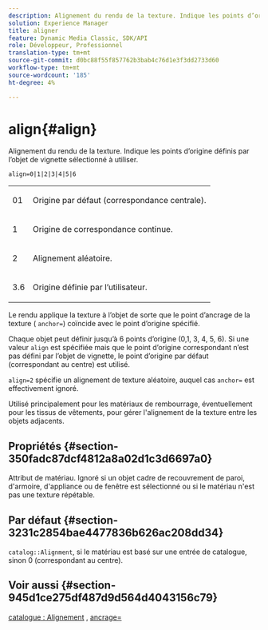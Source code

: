 ```yaml
---
description: Alignement du rendu de la texture. Indique les points d’origine définis par l’objet de vignette sélectionné à utiliser.
solution: Experience Manager
title: aligner
feature: Dynamic Media Classic, SDK/API
role: Développeur, Professionnel
translation-type: tm+mt
source-git-commit: d0bc88f55f857762b3bab4c76d1e3f3dd2733d60
workflow-type: tm+mt
source-wordcount: '185'
ht-degree: 4%

---
```



# align{#align}

Alignement du rendu de la texture. Indique les points d’origine définis par l’objet de vignette sélectionné à utiliser.

`align=0|1|2|3|4|5|6`

<table id="simpletable_D15233999E35488EB2F933BD72798E2F"> 
 <tr class="strow"> 
  <td class="stentry"> <p>01 </p></td> 
  <td class="stentry"> <p>Origine par défaut (correspondance centrale). </p></td> 
 </tr> 
 <tr class="strow"> 
  <td class="stentry"> <p>1 </p></td> 
  <td class="stentry"> <p>Origine de correspondance continue. </p></td> 
 </tr> 
 <tr class="strow"> 
  <td class="stentry"> <p>2 </p></td> 
  <td class="stentry"> <p>Alignement aléatoire. </p></td> 
 </tr> 
 <tr class="strow"> 
  <td class="stentry"> <p>3.6 </p></td> 
  <td class="stentry"> <p>Origine définie par l’utilisateur. </p></td> 
 </tr> 
</table>

Le rendu applique la texture à l’objet de sorte que le point d’ancrage de la texture ( `anchor=`) coïncide avec le point d’origine spécifié.

Chaque objet peut définir jusqu’à 6 points d’origine (0,1, 3, 4, 5, 6). Si une valeur `align` est spécifiée mais que le point d’origine correspondant n’est pas défini par l’objet de vignette, le point d’origine par défaut (correspondant au centre) est utilisé.

`align=2` spécifie un alignement de texture aléatoire, auquel cas  `anchor=` est effectivement ignoré.

Utilisé principalement pour les matériaux de rembourrage, éventuellement pour les tissus de vêtements, pour gérer l&#39;alignement de la texture entre les objets adjacents.

## Propriétés {#section-350fadc87dcf4812a8a02d1c3d6697a0}

Attribut de matériau. Ignoré si un objet cadre de recouvrement de paroi, d&#39;armoire, d&#39;appliance ou de fenêtre est sélectionné ou si le matériau n&#39;est pas une texture répétable.

## Par défaut {#section-3231c2854bae4477836b626ac208dd34}

`catalog::Alignment`, si le matériau est basé sur une entrée de catalogue, sinon 0 (correspondant au centre).

## Voir aussi {#section-945d1ce275df487d9d564d4043156c79}

[catalogue : Alignement](../../../../../ir-api/material-cat/image-rendering-api-ref/c-ir-material-catalog/c-ir-material-data-reference/r-ir-alignment.md#reference-e52152e8dc244d0aa13b40c615d0f399) ,  [ancrage=](../../../../../ir-api/http-protocol/image-rendering-api-ref/c-ir-http-protocol-ref/c-ir-http-protocol-command-reference/r-ir-http-anchor.md#reference-d53923d785c9442997dc7f2199524c26)
